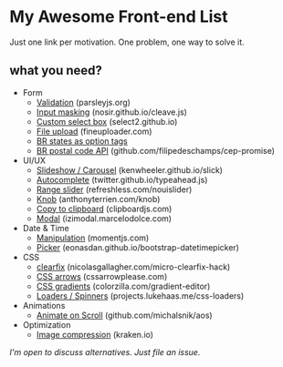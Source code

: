 # My Awesome Front-end List
Just one link per motivation.
One problem, one way to solve it.

## what you need?

* Form
  * [Validation](http://parsleyjs.org/) (parsleyjs.org)
  * [Input masking](http://nosir.github.io/cleave.js/) (nosir.github.io/cleave.js)
  * [Custom select box](https://select2.github.io/) (select2.github.io)
  * [File upload](http://fineuploader.com/) (fineuploader.com)
  * [BR states as option tags](https://gist.github.com/leocavalcante/d008fff194dcaf909b3c)
  * [BR postal code API](https://github.com/filipedeschamps/cep-promise) (github.com/filipedeschamps/cep-promise)
* UI/UX
  * [Slideshow / Carousel](http://kenwheeler.github.io/slick/) (kenwheeler.github.io/slick)
  * [Autocomplete](http://twitter.github.io/typeahead.js/) (twitter.github.io/typeahead.js)
  * [Range slider](http://refreshless.com/nouislider/) (refreshless.com/nouislider)
  * [Knob](http://anthonyterrien.com/knob/) (anthonyterrien.com/knob)
  * [Copy to clipboard](https://clipboardjs.com/) (clipboardjs.com)
  * [Modal](http://izimodal.marcelodolce.com/) (izimodal.marcelodolce.com)
* Date & Time
  * [Manipulation](http://momentjs.com/) (momentjs.com)
  * [Picker](http://eonasdan.github.io/bootstrap-datetimepicker/) (eonasdan.github.io/bootstrap-datetimepicker)
* CSS
  * [clearfix](http://nicolasgallagher.com/micro-clearfix-hack/) (nicolasgallagher.com/micro-clearfix-hack)
  * [CSS arrows](http://www.cssarrowplease.com/) (cssarrowplease.com)
  * [CSS gradients](http://www.colorzilla.com/gradient-editor/) (colorzilla.com/gradient-editor)
  * [Loaders / Spinners](http://projects.lukehaas.me/css-loaders/)  (projects.lukehaas.me/css-loaders) 
* Animations
  * [Animate on Scroll](https://github.com/michalsnik/aos) (github.com/michalsnik/aos)
* Optimization
  * [Image compression](https://kraken.io/) (kraken.io)


*I'm open to discuss alternatives. Just file an issue.*

